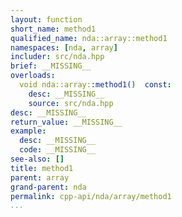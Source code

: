```yaml
---
layout: function
short_name: method1
qualified_name: nda::array::method1
namespaces: [nda, array]
includer: src/nda.hpp
brief: __MISSING__
overloads:
  void nda::array::method1()  const:
    desc: __MISSING__
    source: src/nda.hpp
desc: __MISSING__
return_value: __MISSING__
example:
  desc: __MISSING__
  code: __MISSING__
see-also: []
title: method1
parent: array
grand-parent: nda
permalink: cpp-api/nda/array/method1
...
```

